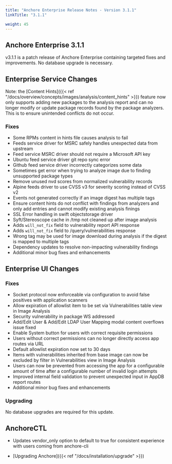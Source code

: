 ```yaml
---
title: "Anchore Enterprise Release Notes - Version 3.1.1"
linkTitle: "3.1.1"

weight: 45
---
```


## Anchore Enterprise 3.1.1

v3.1.1 is a patch release of Anchore Enterprise containing targeted fixes and improvements. No database upgrade is necessary.

## Enterprise Service Changes

Note: the [Content Hints]({{< ref "/docs/overview/concepts/images/analysis/content_hints" >}}) feature now only supports adding new packages to the analysis report and can no longer modify or update package records found
by the package analyzers. This is to ensure unintended conflicts do not occur.

### Fixes
- Some RPMs content in hints file causes analysis to fail
- Feeds service driver for MSRC safely handles unexpected data from upstream
- Feed service MSRC driver should not require a Microsoft API key
- Ubuntu feed service driver git repo sync error
- Github feed service driver incorrectly categorizes some data
- Sometimes get error when trying to analyze image due to finding unsupported package types
- Remove unused nvd scores from normalized vulnerability records
- Alpine feeds driver to use CVSS v3 for severity scoring instead of CVSS v2
- Events not generated correctly if an image digest has multiple tags
- Ensure content hints do not conflict with findings from analyzers and only add entries and cannot modify existing analysis finings
- SSL Error handling in swift objectstorage driver
- Syft/Stereoscope cache in /tmp not cleaned up after image analysis
- Adds `will_not_fix` field to vulnerability report API response
- Adds `will_not_fix` field to /query/vulnerabilities response
- Wrong tag may be used for image download during analysis if the digest is mapped to multiple tags
- Dependency updates to resolve non-impacting vulnerability findings
- Additional minor bug fixes and enhancements

## Enterprise UI Changes

### Fixes
- Socket protocol now enforceable via configuration to avoid false positives with application scanners
- Allow expiration of allowlist item to be set via Vulnerabilities table view in Image Analysis
- Security vulnerability in package WS addressed
- Add/Edit User & Add/Edit LDAP User Mapping modal content overflows issue fixed
- Enable System button for users with correct requisite permissions
- Users without correct permissions can no longer directly access app routes via URL
- Default allowlist expiration now set to 30 days
- Items with vulnerabilities inherited from base image can now be excluded by filter in Vulnerabilities view in Image Analysis
- Users can now be prevented from accessing the app for a configurable amount of time after a configurable number of invalid login attempts
- Improved internal field validation to prevent unexpected input in AppDB report routes
- Additional minor bug fixes and enhancements

### Upgrading
No database upgrades are required for this update.


## AnchoreCTL
- Updates vendor_only option to default to true for consistent experience with users coming from anchore-cli

* [Upgrading Anchore]({{< ref "/docs/installation/upgrade" >}})
